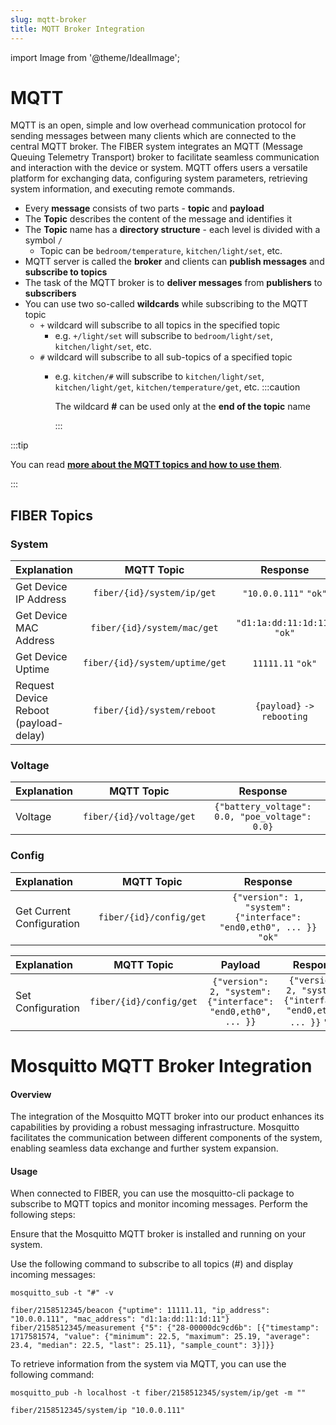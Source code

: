 ```yaml
---
slug: mqtt-broker
title: MQTT Broker Integration
---
```

import Image from '@theme/IdealImage';

# MQTT

MQTT is an open, simple and low overhead communication protocol for sending messages between many clients which are connected to the central MQTT broker. The FIBER system integrates an MQTT (Message Queuing Telemetry Transport) broker to facilitate seamless communication and interaction with the device or system. MQTT offers users a versatile platform for exchanging data, configuring system parameters, retrieving system information, and executing remote commands.
- Every **message** consists of two parts - **topic** and **payload**
- The **Topic** describes the content of the message and identifies it
- The **Topic** name has a **directory structure** - each level is divided with a symbol `/`
  - Topic can be `bedroom/temperature`, `kitchen/light/set`, etc.
- MQTT server is called the **broker** and clients can **publish messages** and **subscribe to topics**
- The task of the MQTT broker is to **deliver messages** from **publishers** to **subscribers**
- You can use two so-called **wildcards** while subscribing to the MQTT topic
  - `+` wildcard will subscribe to all topics in the specified topic
    - e.g. `+/light/set` will subscribe to `bedroom/light/set`, `kitchen/light/set`, etc.
  - `#` wildcard will subscribe to all sub-topics of a specified topic
    - e.g. `kitchen/#` will subscribe to `kitchen/light/set`, `kitchen/light/get`, `kitchen/temperature/get`, etc.
      :::caution

      The wildcard **#** can be used only at the **end of the topic** name

      :::

:::tip

You can read [**more about the MQTT topics and how to use them**](https://www.hivemq.com/blog/mqtt-essentials-part-5-mqtt-topics-best-practices/).

:::

## FIBER Topics

### System

|  Explanation            |    MQTT Topic                  |                        Response                        |
| :---------------------- | :----------------------------: | :----------------------------------------------------: |
| Get Device IP Address   | `fiber/{id}/system/ip/get`     | `"10.0.0.111"`  `"ok"`       |
| Get Device MAC Address  | `fiber/{id}/system/mac/get`    | `"d1:1a:dd:11:1d:11"` `"ok"` |
| Get Device Uptime       | `fiber/{id}/system/uptime/get` | `11111.11` `"ok"`            |
| Request Device Reboot (payload-delay)   | `fiber/{id}/system/reboot`   | `{payload}` ` -> rebooting `           |

### Voltage

|    Explanation   |      MQTT Topic         | Response  |
| :-------------   | :---------------------: | :-------: |
| Voltage          | `fiber/{id}/voltage/get`|  `{"battery_voltage": 0.0, "poe_voltage": 0.0}`|

### Config

|  Explanation             |    MQTT Topic                  |                        Response                              |
| :----------------------- | :----------------------------: | :----------------------------------------------------------: |
| Get Current Configuration| `fiber/{id}/config/get`        | `{"version": 1, "system": {"interface": "end0,eth0", ... }}` `"ok"` |

|  Explanation |    MQTT Topic  |   Payload     |      Response |
| :----------- | :------------: | :-----------: | :-----------: |
|Set Configuration|`fiber/{id}/config/get`|`{"version": 2, "system": {"interface": "end0,eth0", ... }}`| `{"version": 2, "system": {"interface": "end0,eth0", ... }}` `"ok"`|

# Mosquitto MQTT Broker Integration

#### Overview

The integration of the Mosquitto MQTT broker into our product enhances its capabilities by providing a robust messaging infrastructure. Mosquitto facilitates the communication between different components of the system, enabling seamless data exchange and further system expansion.

#### Usage

When connected to FIBER, you can use the mosquitto-cli package to subscribe to MQTT topics and monitor incoming messages. Perform the following steps:

Ensure that the Mosquitto MQTT broker is installed and running on your system.

Use the following command to subscribe to all topics (#) and display incoming messages:

```
mosquitto_sub -t "#" -v
```

```
fiber/2158512345/beacon {"uptime": 11111.11, "ip_address": "10.0.0.111", "mac_address": "d1:1a:dd:11:1d:11"}
fiber/2158512345/measurement {"5": {"28-00000dc9cd6b": [{"timestamp": 1717581574, "value": {"minimum": 22.5, "maximum": 25.19, "average": 23.4, "median": 22.5, "last": 25.11}, "sample_count": 3}]}}
```

To retrieve information from the system via MQTT, you can use the following command:

```
mosquitto_pub -h localhost -t fiber/2158512345/system/ip/get -m ""
```
```
fiber/2158512345/system/ip "10.0.0.111"
```
